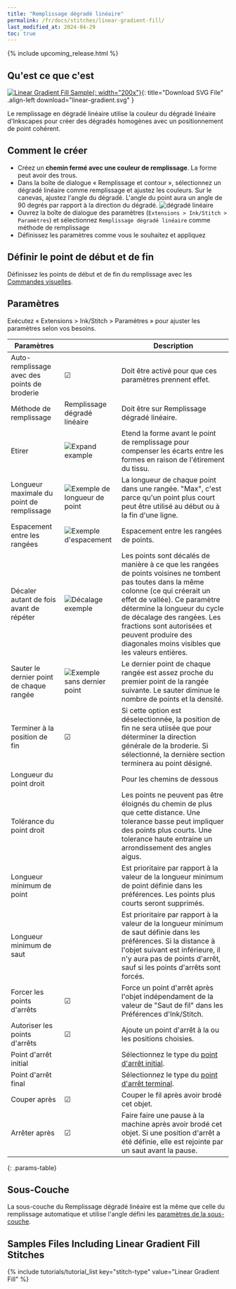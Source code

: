 ```yaml
---
title: "Remplissage dégradé linéaire"
permalink: /fr/docs/stitches/linear-gradient-fill/
last_modified_at: 2024-04-29
toc: true
---
```

 {% include upcoming_release.html %}

## Qu'est ce que c'est 

[![Linear Gradient Fill Sample](/assets/images/docs/linear-gradient.jpg){: width="200x"}](/assets/images/docs/linear-gradient.svg){: title="Download SVG File" .align-left download="linear-gradient.svg" }

Le remplissage en dégradé linéaire utilise la couleur du dégradé linéaire d'Inkscapes pour créer des dégradés homogènes avec un positionnement de point cohérent.

## Comment le créer

* Créez un **chemin fermé avec une couleur de remplissage**. La forme peut avoir des trous.
* Dans la boîte de dialogue « Remplissage et contour », sélectionnez un dégradé linéaire comme remplissage et ajustez les couleurs. Sur le canevas, ajustez l'angle du dégradé. L'angle du point aura un angle de 90 degrés par rapport à la direction du dégradé.
  ![dégradé linéaire](/assets/images/docs/en/linear-gradient.png)
* Ouvrez la boîte de dialogue des paramètres (`Extensions > Ink/Stitch > Paramètres`) et sélectionnez `Remplissage dégradé linéaire` comme méthode de remplissage
* Définissez les paramètres comme vous le souhaitez et appliquez

## Définir le point de début et de fin

Définissez les points de début et de fin du  remplissage avec les [Commandes visuelles](/fr/docs/commands/).

## Paramètres

Exécutez « Extensions > Ink/Stitch > Paramètres » pour ajuster les paramètres selon vos besoins.


|Paramètres||Description|
|---|---|---|
|Auto-remplissage avec des points de broderie| ☑ |Doit être activé pour que ces paramètres prennent effet.|
|Méthode de remplissage|Remplissage dégradé linéaire| Doit être sur Remplissage dégradé linéaire.|
|Etirer|![Expand example](/assets/images/docs/params-fill-expand.png) |Etend la forme avant le point de remplissage pour compenser les écarts entre les formes en raison de l'étirement du tissu.|
|Longueur maximale du point de remplissage|![Exemple de longueur de point](/assets/images/docs/params-fill-stitch_length.png) |La longueur de chaque point dans une rangée. "Max", c'est parce qu'un point plus court peut être utilisé au début ou à la fin d'une ligne.|
|Espacement entre les rangées|![Exemple d'espacement](/assets/images/docs/params-fill-spacing_between_rows.png) |Espacement entre les rangées de points.|
|Décaler autant de fois avant de répéter|![Décalage exemple](/assets/images/docs/params-fill-stagger.png) |Les points sont décalés de manière à ce que les rangées de points voisines ne tombent pas toutes dans la même colonne (ce qui créerait un effet de vallée). Ce paramètre détermine la longueur du cycle de décalage des rangées. Les fractions sont autorisées et peuvent produire des diagonales moins visibles que les valeurs entières.|
|Sauter le dernier point de chaque rangée|![Exemple sans dernier point](/assets/images/docs/params-fill-skip_stitches.png) |Le dernier point de chaque rangée est assez proche du premier point de la rangée suivante. Le sauter diminue le nombre de points et la densité.|
|Terminer à la position de fin | ☑ |Si cette option est déselectionnée, la position de fin ne sera utiisée que pour déterminer la direction générale de la broderie. Si sélectionné, la dernière section terminera au point désigné.|
|Longueur du point droit||Pour les chemins de dessous|
|Tolérance du point droit|| Les points ne peuvent pas être éloignés du chemin de plus que cette distance. Une tolerance basse peut impliquer des points plus courts. Une tolerance haute entraine un arrondissement des angles aigus.|
|Longueur minimum de point||Est prioritaire par rapport à la valeur de la longueur minimum de point définie dans les préférences. Les points plus courts seront supprimés.|
|Longueur minimum de saut||Est prioritaire par rapport à la valeur de la longueur minimum de saut définie dans les préférences. Si la distance à l'objet suivant est inférieure, il n'y aura pas de points d'arrêt, sauf si les points d'arrêts sont forcés.|
|Forcer les points d'arrêts |☑|Force un point d'arrêt après l'objet indépendament de la valeur de "Saut de fil" dans les Préférences d'Ink/Stitch.|
|Autoriser les points d'arrêts | ☑|Ajoute un point d'arrêt à la ou les positions choisies.|
|Point d'arrêt initial       ||Sélectionnez le type du  [point d'arrêt initial](/fr/docs/stitches/lock-stitches).|
|Point d'arrêt final       ||Sélectionnez le type du [point d'arrêt terminal](/fr/docs/stitches/lock-stitches).|
|Couper après                        |☑ |Couper le fil après avoir brodé cet objet.|
|Arrêter après                       |☑ |Faire faire une pause à la machine après avoir brodé cet objet. Si une position d'arrêt a été définie, elle est rejointe par un saut avant la pause. |
{: .params-table}



## Sous-Couche

La sous-couche du Remplissage dégradé linéaire est la même que celle du remplissage automatique et utilise l'angle défini les 
 [paramètres de la sous-couche](/fr/docs/stitches/fill-stitch#underlay).

## Samples Files Including Linear Gradient Fill Stitches

{% include tutorials/tutorial_list key="stitch-type" value="Linear Gradient Fill" %}
